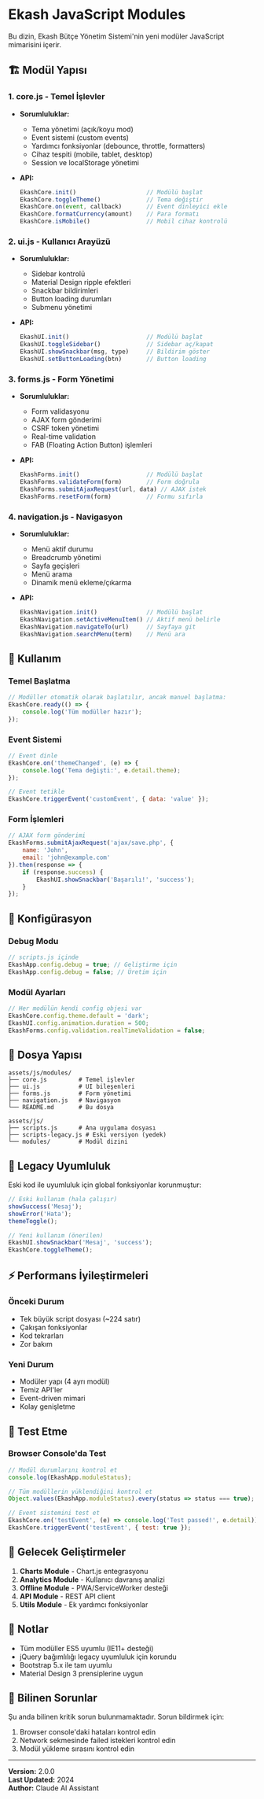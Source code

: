 # Ekash JavaScript Modules

Bu dizin, Ekash Bütçe Yönetim Sistemi'nin yeni modüler JavaScript mimarisini içerir.

## 🏗️ Modül Yapısı

### 1. **core.js** - Temel İşlevler
- **Sorumluluklar:**
  - Tema yönetimi (açık/koyu mod)
  - Event sistemi (custom events)
  - Yardımcı fonksiyonlar (debounce, throttle, formatters)
  - Cihaz tespiti (mobile, tablet, desktop)
  - Session ve localStorage yönetimi

- **API:**
  ```javascript
  EkashCore.init()                    // Modülü başlat
  EkashCore.toggleTheme()             // Tema değiştir
  EkashCore.on(event, callback)       // Event dinleyici ekle
  EkashCore.formatCurrency(amount)    // Para formatı
  EkashCore.isMobile()                // Mobil cihaz kontrolü
  ```

### 2. **ui.js** - Kullanıcı Arayüzü
- **Sorumluluklar:**
  - Sidebar kontrolü
  - Material Design ripple efektleri
  - Snackbar bildirimleri
  - Button loading durumları
  - Submenu yönetimi

- **API:**
  ```javascript
  EkashUI.init()                      // Modülü başlat
  EkashUI.toggleSidebar()             // Sidebar aç/kapat
  EkashUI.showSnackbar(msg, type)     // Bildirim göster
  EkashUI.setButtonLoading(btn)       // Button loading
  ```

### 3. **forms.js** - Form Yönetimi
- **Sorumluluklar:**
  - Form validasyonu
  - AJAX form gönderimi
  - CSRF token yönetimi
  - Real-time validation
  - FAB (Floating Action Button) işlemleri

- **API:**
  ```javascript
  EkashForms.init()                   // Modülü başlat
  EkashForms.validateForm(form)       // Form doğrula
  EkashForms.submitAjaxRequest(url, data) // AJAX istek
  EkashForms.resetForm(form)          // Formu sıfırla
  ```

### 4. **navigation.js** - Navigasyon
- **Sorumluluklar:**
  - Menü aktif durumu
  - Breadcrumb yönetimi
  - Sayfa geçişleri
  - Menü arama
  - Dinamik menü ekleme/çıkarma

- **API:**
  ```javascript
  EkashNavigation.init()              // Modülü başlat
  EkashNavigation.setActiveMenuItem() // Aktif menü belirle
  EkashNavigation.navigateTo(url)     // Sayfaya git
  EkashNavigation.searchMenu(term)    // Menü ara
  ```

## 🚀 Kullanım

### Temel Başlatma
```javascript
// Modüller otomatik olarak başlatılır, ancak manuel başlatma:
EkashCore.ready(() => {
    console.log('Tüm modüller hazır');
});
```

### Event Sistemi
```javascript
// Event dinle
EkashCore.on('themeChanged', (e) => {
    console.log('Tema değişti:', e.detail.theme);
});

// Event tetikle
EkashCore.triggerEvent('customEvent', { data: 'value' });
```

### Form İşlemleri
```javascript
// AJAX form gönderimi
EkashForms.submitAjaxRequest('ajax/save.php', {
    name: 'John',
    email: 'john@example.com'
}).then(response => {
    if (response.success) {
        EkashUI.showSnackbar('Başarılı!', 'success');
    }
});
```

## 🔧 Konfigürasyon

### Debug Modu
```javascript
// scripts.js içinde
EkashApp.config.debug = true; // Geliştirme için
EkashApp.config.debug = false; // Üretim için
```

### Modül Ayarları
```javascript
// Her modülün kendi config objesi var
EkashCore.config.theme.default = 'dark';
EkashUI.config.animation.duration = 500;
EkashForms.config.validation.realTimeValidation = false;
```

## 📂 Dosya Yapısı
```
assets/js/modules/
├── core.js         # Temel işlevler
├── ui.js           # UI bileşenleri
├── forms.js        # Form yönetimi
├── navigation.js   # Navigasyon
└── README.md       # Bu dosya

assets/js/
├── scripts.js      # Ana uygulama dosyası
├── scripts-legacy.js # Eski versiyon (yedek)
└── modules/        # Modül dizini
```

## 🔄 Legacy Uyumluluk

Eski kod ile uyumluluk için global fonksiyonlar korunmuştur:

```javascript
// Eski kullanım (hala çalışır)
showSuccess('Mesaj');
showError('Hata');
themeToggle();

// Yeni kullanım (önerilen)
EkashUI.showSnackbar('Mesaj', 'success');
EkashCore.toggleTheme();
```

## ⚡ Performans İyileştirmeleri

### Önceki Durum
- Tek büyük script dosyası (~224 satır)
- Çakışan fonksiyonlar
- Kod tekrarları
- Zor bakım

### Yeni Durum
- Modüler yapı (4 ayrı modül)
- Temiz API'ler
- Event-driven mimari
- Kolay genişletme

## 🧪 Test Etme

### Browser Console'da Test
```javascript
// Modül durumlarını kontrol et
console.log(EkashApp.moduleStatus);

// Tüm modüllerin yüklendiğini kontrol et
Object.values(EkashApp.moduleStatus).every(status => status === true);

// Event sistemini test et
EkashCore.on('testEvent', (e) => console.log('Test passed!', e.detail));
EkashCore.triggerEvent('testEvent', { test: true });
```

## 🔮 Gelecek Geliştirmeler

1. **Charts Module** - Chart.js entegrasyonu
2. **Analytics Module** - Kullanıcı davranış analizi
3. **Offline Module** - PWA/ServiceWorker desteği
4. **API Module** - REST API client
5. **Utils Module** - Ek yardımcı fonksiyonlar

## 📝 Notlar

- Tüm modüller ES5 uyumlu (IE11+ desteği)
- jQuery bağımlılığı legacy uyumluluk için korundu
- Bootstrap 5.x ile tam uyumlu
- Material Design 3 prensiplerine uygun

## 🐛 Bilinen Sorunlar

Şu anda bilinen kritik sorun bulunmamaktadır. Sorun bildirmek için:
1. Browser console'daki hataları kontrol edin
2. Network sekmesinde failed istekleri kontrol edin
3. Modül yükleme sırasını kontrol edin

---

**Version:** 2.0.0  
**Last Updated:** 2024  
**Author:** Claude AI Assistant